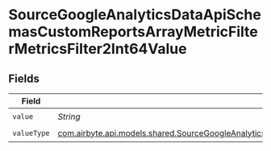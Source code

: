 # SourceGoogleAnalyticsDataApiSchemasCustomReportsArrayMetricFilterMetricsFilter2Int64Value


## Fields

| Field                                                                                                                                                                                                                                     | Type                                                                                                                                                                                                                                      | Required                                                                                                                                                                                                                                  | Description                                                                                                                                                                                                                               |
| ----------------------------------------------------------------------------------------------------------------------------------------------------------------------------------------------------------------------------------------- | ----------------------------------------------------------------------------------------------------------------------------------------------------------------------------------------------------------------------------------------- | ----------------------------------------------------------------------------------------------------------------------------------------------------------------------------------------------------------------------------------------- | ----------------------------------------------------------------------------------------------------------------------------------------------------------------------------------------------------------------------------------------- |
| `value`                                                                                                                                                                                                                                   | *String*                                                                                                                                                                                                                                  | :heavy_check_mark:                                                                                                                                                                                                                        | N/A                                                                                                                                                                                                                                       |
| `valueType`                                                                                                                                                                                                                               | [com.airbyte.api.models.shared.SourceGoogleAnalyticsDataApiSchemasCustomReportsArrayMetricFilterMetricsFilter2ValueType](../../models/shared/SourceGoogleAnalyticsDataApiSchemasCustomReportsArrayMetricFilterMetricsFilter2ValueType.md) | :heavy_check_mark:                                                                                                                                                                                                                        | N/A                                                                                                                                                                                                                                       |